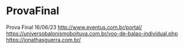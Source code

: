# ProvaFinal
Prova Final 16/06/23
http://www.eventus.com.br/portal/
https://universobalonismoboituva.com.br/voo-de-balao-individual.php
https://jonathasguerra.com.br/

